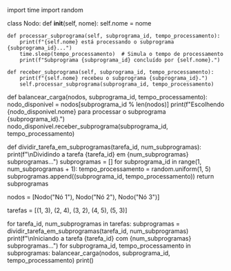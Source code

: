 import time
import random

class Nodo:
    def __init__(self, nome):
        self.nome = nome

    def processar_subprograma(self, subprograma_id, tempo_processamento):
        print(f"{self.nome} está processando o subprograma {subprograma_id}...")
        time.sleep(tempo_processamento)  # Simula o tempo de processamento
        print(f"Subprograma {subprograma_id} concluído por {self.nome}.")

    def receber_subprograma(self, subprograma_id, tempo_processamento):
        print(f"{self.nome} recebeu o subprograma {subprograma_id}.")
        self.processar_subprograma(subprograma_id, tempo_processamento)

def balancear_carga(nodos, subprograma_id, tempo_processamento):
    nodo_disponivel = nodos[subprograma_id % len(nodos)] 
    print(f"Escolhendo {nodo_disponivel.nome} para processar o subprograma {subprograma_id}.")
    nodo_disponivel.receber_subprograma(subprograma_id, tempo_processamento)

def dividir_tarefa_em_subprogramas(tarefa_id, num_subprogramas):
    print(f"\nDividindo a tarefa {tarefa_id} em {num_subprogramas} subprogramas...")
    subprogramas = []
    for subprograma_id in range(1, num_subprogramas + 1):
        tempo_processamento = random.uniform(1, 5)  
        subprogramas.append((subprograma_id, tempo_processamento))
    return subprogramas


nodos = [Nodo("Nó 1"), Nodo("Nó 2"), Nodo("Nó 3")]


tarefas = [(1, 3), (2, 4), (3, 2), (4, 5), (5, 3)]


for tarefa_id, num_subprogramas in tarefas:
    subprogramas = dividir_tarefa_em_subprogramas(tarefa_id, num_subprogramas)
    print(f"\nIniciando a tarefa {tarefa_id} com {num_subprogramas} subprogramas...")
    for subprograma_id, tempo_processamento in subprogramas:
        balancear_carga(nodos, subprograma_id, tempo_processamento)
    print()
